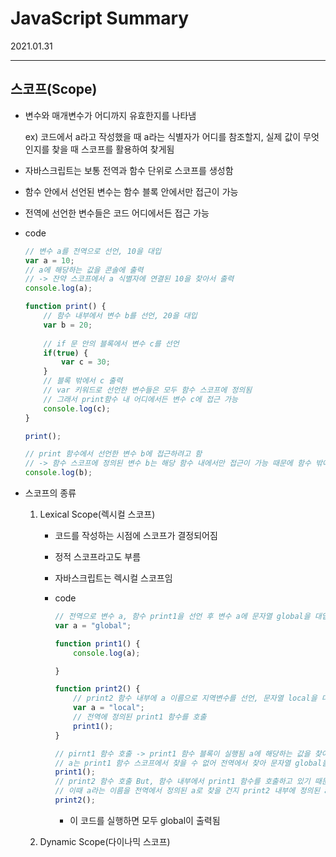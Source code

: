 # JavaScript Summary
2021.01.31

---------------------------------------
## 스코프(Scope)

- 변수와 매개변수가 어디까지 유효한지를 나타냄

    ex) 코드에서 a라고 작성했을 때 a라는 식별자가 어디를 참조할지, 실제 값이 무엇인지를 찾을 때 스코프를 활용하여 찾게됨

- 자바스크립트는 보통 전역과 함수 단위로 스코프를 생성함
- 함수 안에서 선언된 변수는 함수 블록 안에서만 접근이 가능
- 전역에 선언한 변수들은 코드 어디에서든 접근 가능
- code

    ```jsx
    // 변수 a를 전역으로 선언, 10을 대입
    var a = 10;
    // a에 해당하는 값을 콘솔에 출력
    // -> 잔약 스코프에서 a 식별자에 연결된 10을 찾아서 출력
    console.log(a);

    function print() {
    	// 함수 내부에서 변수 b를 선언, 20을 대입
    	var b = 20;
    	
    	// if 문 안의 블록에서 변수 c를 선언
    	if(true) {
    		var c = 30;
    	}
    	// 블록 밖에서 c 출력
    	// var 키워드로 선언한 변수들은 모두 함수 스코프에 정의됨
    	// 그래서 print함수 내 어디에서든 변수 c에 접근 가능 
    	console.log(c);
    }

    print();

    // print 함수에서 선언한 변수 b에 접근하려고 함
    // -> 함수 스코프에 정의된 변수 b는 해당 함수 내에서만 접근이 가능 때문에 함수 밖에서는 접근할 수 없음
    console.log(b);
    ```

- 스코프의 종류
    1. Lexical Scope(렉시컬 스코프)
        - 코드를 작성하는 시점에 스코프가 결정되어짐
        - 정적 스코프라고도 부름
        - 자바스크립트는 렉시컬 스코프임
        - code

            ```jsx
            // 전역으로 변수 a, 함수 print1을 선언 후 변수 a에 문자열 global을 대입 
            var a = "global";

            function print1() {
                console.log(a);

            }

            function print2() {
                // print2 함수 내부에 a 이름으로 지역변수를 선언, 문자열 local을 대입
                var a = "local";
                // 전역에 정의된 print1 함수를 호출
                print1();
            }

            // pirnt1 함수 호출 -> print1 함수 블록이 실행됨 a에 해당하는 값을 찾아 콘솔에 출력
            // a는 print1 함수 스코프에서 찾을 수 없어 전역에서 찾아 문자열 global을 출력
            print1();
            // print2 함수 호출 But, 함수 내부에서 print1 함수를 호출하고 있기 때문에 print1 함수 블록이 실행됨
            // 이때 a라는 이름을 전역에서 정의된 a로 찾을 건지 print2 내부에 정의된 a로 찾을 건지가 렉시컬 스코프와 다이나믹 스코프에 따라 다르게 해석됨
            print2();
            ```

            - 이 코드를 실행하면 모두 global이 출력됨

    2. Dynamic Scope(다이나믹 스코프)